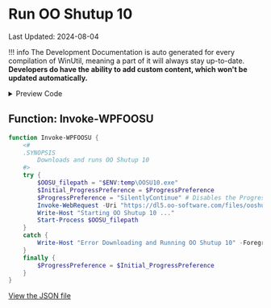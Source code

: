 # Run OO Shutup 10

Last Updated: 2024-08-04


!!! info
     The Development Documentation is auto generated for every compilation of WinUtil, meaning a part of it will always stay up-to-date. **Developers do have the ability to add custom content, which won't be updated automatically.**


<!-- BEGIN CUSTOM CONTENT -->

<!-- END CUSTOM CONTENT -->

<details>
<summary>Preview Code</summary>

```json
{
  "Content": "Run OO Shutup 10",
  "category": "z__Advanced Tweaks - CAUTION",
  "link": "https://christitustech.github.io/winutil/dev/tweaks/z--Advanced-Tweaks---CAUTION/WPFOOSUbutton",
  "panel": "1",
  "Order": "a039_",
  "Type": "Button"
}
```
</details>

## Function: Invoke-WPFOOSU
```powershell
function Invoke-WPFOOSU {
    <#
    .SYNOPSIS
        Downloads and runs OO Shutup 10
    #>
    try {
        $OOSU_filepath = "$ENV:temp\OOSU10.exe"
        $Initial_ProgressPreference = $ProgressPreference
        $ProgressPreference = "SilentlyContinue" # Disables the Progress Bar to drasticly speed up Invoke-WebRequest
        Invoke-WebRequest -Uri "https://dl5.oo-software.com/files/ooshutup10/OOSU10.exe" -OutFile $OOSU_filepath
        Write-Host "Starting OO Shutup 10 ..."
        Start-Process $OOSU_filepath
    }
    catch {
        Write-Host "Error Downloading and Running OO Shutup 10" -ForegroundColor Red
    }
    finally {
        $ProgressPreference = $Initial_ProgressPreference
    }
}
```


<!-- BEGIN SECOND CUSTOM CONTENT -->

<!-- END SECOND CUSTOM CONTENT -->

[View the JSON file](https://github.com/ChrisTitusTech/winutil/tree/main/config/tweaks.json)

